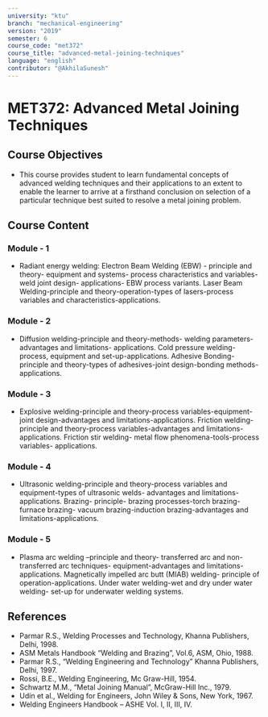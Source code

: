 ```yaml
---
university: "ktu"
branch: "mechanical-engineering"
version: "2019"
semester: 6
course_code: "met372"
course_title: "advanced-metal-joining-techniques"
language: "english"
contributor: "@AkhilaSunesh"
---
```


# MET372: Advanced Metal Joining Techniques

## Course Objectives

* This course provides student to learn fundamental concepts of advanced welding techniques and their applications to an extent to enable the learner to arrive at a firsthand conclusion on selection of a particular technique best suited to resolve a metal joining problem.

## Course Content

### Module - 1
* Radiant energy welding: Electron Beam Welding (EBW) - principle and theory- equipment and systems- process characteristics and variables- weld joint design- applications- EBW process variants. Laser Beam Welding-principle and theory-operation-types of lasers-process variables and characteristics-applications.

### Module - 2
* Diffusion welding-principle and theory-methods- welding parameters-advantages and limitations- applications. Cold pressure welding-process, equipment and set-up-applications. Adhesive Bonding- principle and theory-types of adhesives-joint design-bonding methods- applications.

### Module - 3
* Explosive welding-principle and theory-process variables-equipment-joint design-advantages and limitations-applications. Friction welding-principle and theory-process variables-advantages and limitations-applications. Friction stir welding- metal flow phenomena-tools-process variables- applications.

### Module - 4
* Ultrasonic welding-principle and theory-process variables and equipment-types of ultrasonic welds- advantages and limitations-applications. Brazing- principle- brazing processes-torch brazing- furnace brazing- vacuum brazing-induction brazing-advantages and limitations-applications.

### Module - 5
* Plasma arc welding –principle and theory- transferred arc and non-transferred arc techniques- equipment-advantages and limitations-applications. Magnetically impelled arc butt (MIAB) welding- principle of operation-applications. Under water welding-wet and dry under water welding- set-up for underwater welding systems.

## References

* Parmar R.S., Welding Processes and Technology, Khanna Publishers, Delhi, 1998.
* ASM Metals Handbook “Welding and Brazing”, Vol.6, ASM, Ohio, 1988.
* Parmar R.S., “Welding Engineering and Technology” Khanna Publishers, Delhi, 1997.
* Rossi, B.E., Welding Engineering, Mc Graw-Hill, 1954.
* Schwartz M.M., “Metal Joining Manual”, McGraw-Hill Inc., 1979.
* Udin et al., Welding for Engineers, John Wiley & Sons, New York, 1967.
* Welding Engineers Handbook – ASHE Vol. I, II, III, IV.
